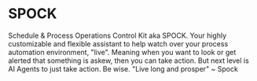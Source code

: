# SPOCK
Schedule &amp; Process Operations Control Kit aka SPOCK. Your highly customizable and flexible assistant to help watch over your process automation environment, "live". Meaning when you want to look or get alerted that something is askew, then you can take action. But next level is AI Agents to just take action. Be wise. "Live long and prosper" ~ Spock
